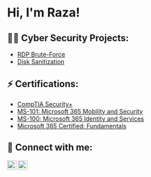 <h1>Hi, I'm Raza! <br/>

<h2>👨‍💻 Cyber Security Projects:</h2>

- [RDP Brute-Force](https://github.com/razashk/Sentinel-Lab)
- [Disk Sanitization](https://github.com/razashk/Disk-Sanitization)

<h2> ⚡ Certifications:</h2> 

- [CompTIA Security+](https://www.credly.com/earner/earned/share/e6f1ded1-6c9e-4d30-a1e5-b510a5418f93) 
- [MS-101: Microsoft 365 Mobility and Security](https://www.credly.com/earner/earned/badge/527b7a1f-8b43-47a6-b17f-28afe030e27f)
- [MS-100: Microsoft 365 Identity and Services](https://www.credly.com/earner/earned/badge/7aca3c9f-2e3f-46fd-b0d2-80995150a318)
- [Microsoft 365 Certified: Fundamentals](https://www.credly.com/badges/adc2a624-0422-47b3-a9b7-efa3c5740018/public_url)
  
<h2> 🤳 Connect with me:</h2>

[<img align="left" alt="RazaShaikh | LinkedIn" width="22px" src="https://cdn.jsdelivr.net/npm/simple-icons@v3/icons/linkedin.svg" />][linkedin]
[<img align="left" alt="RazaShaikh | Instagram" width="22px" src="https://cdn.jsdelivr.net/npm/simple-icons@v3/icons/instagram.svg" />][instagram]

[instagram]: https://www.instagram.com/iraza_shaikh/
[linkedin]: https://www.linkedin.com/in/irazashaikh/
